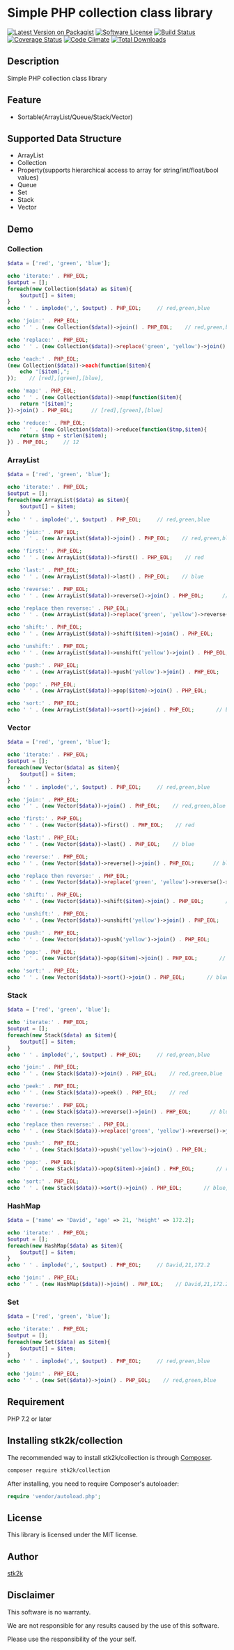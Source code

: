 Simple PHP collection class library
=======================

[![Latest Version on Packagist](https://img.shields.io/packagist/v/stk2k/collection.svg?style=flat-square)](https://packagist.org/packages/stk2k/collection)
[![Software License](https://img.shields.io/badge/license-MIT-brightgreen.svg?style=flat-square)](LICENSE.md)
[![Build Status](https://travis-ci.org/stk2k/collection.svg?branch=master)](https://travis-ci.org/stk2k/collection)
[![Coverage Status](https://coveralls.io/repos/github/stk2k/collection/badge.svg?branch=master)](https://coveralls.io/github/stk2k/collection?branch=master)
[![Code Climate](https://codeclimate.com/github/stk2k/collection/badges/gpa.svg)](https://codeclimate.com/github/stk2k/collection)
[![Total Downloads](https://img.shields.io/packagist/dt/stk2k/collection.svg?style=flat-square)](https://packagist.org/packages/stk2k/collection)

## Description

Simple PHP collection class library

## Feature

- Sortable(ArrayList/Queue/Stack/Vector)

## Supported Data Structure

- ArrayList
- Collection
- Property(supports hierarchical access to array for string/int/float/bool values)
- Queue
- Set
- Stack
- Vector

## Demo

### Collection

```php
$data = ['red', 'green', 'blue'];

echo 'iterate:' . PHP_EOL;
$output = [];
foreach(new Collection($data) as $item){
    $output[] = $item;
}
echo ' ' . implode(',', $output) . PHP_EOL;     // red,green,blue

echo 'join:' . PHP_EOL;
echo ' ' . (new Collection($data))->join() . PHP_EOL;    // red,green,blue

echo 'replace:' . PHP_EOL;
echo ' ' . (new Collection($data))->replace('green', 'yellow')->join() . PHP_EOL;     // red,yellow,blue

echo 'each:' . PHP_EOL;
(new Collection($data))->each(function($item){
    echo "[$item],"; 
});    // [red],[green],[blue],

echo 'map:' . PHP_EOL;
echo ' ' . (new Collection($data))->map(function($item){
    return "[$item]"; 
})->join() . PHP_EOL;      // [red],[green],[blue]

echo 'reduce:' . PHP_EOL;
echo ' ' . (new Collection($data))->reduce(function($tmp,$item){
    return $tmp + strlen($item);
}) . PHP_EOL;     // 12

```

### ArrayList

```php
$data = ['red', 'green', 'blue'];

echo 'iterate:' . PHP_EOL;
$output = [];
foreach(new ArrayList($data) as $item){
    $output[] = $item;
}
echo ' ' . implode(',', $output) . PHP_EOL;     // red,green,blue

echo 'join:' . PHP_EOL;
echo ' ' . (new ArrayList($data))->join() . PHP_EOL;    // red,green,blue

echo 'first:' . PHP_EOL;
echo ' ' . (new ArrayList($data))->first() . PHP_EOL;    // red

echo 'last:' . PHP_EOL;
echo ' ' . (new ArrayList($data))->last() . PHP_EOL;    // blue

echo 'reverse:' . PHP_EOL;
echo ' ' . (new ArrayList($data))->reverse()->join() . PHP_EOL;      // blue,green,red

echo 'replace then reverse:' . PHP_EOL;
echo ' ' . (new ArrayList($data))->replace('green', 'yellow')->reverse()->join() . PHP_EOL;      // blue,yellow,red

echo 'shift:' . PHP_EOL;
echo ' ' . (new ArrayList($data))->shift($item)->join() . PHP_EOL;       // green,blue

echo 'unshift:' . PHP_EOL;
echo ' ' . (new ArrayList($data))->unshift('yellow')->join() . PHP_EOL;       // yellow,red,green,blue

echo 'push:' . PHP_EOL;
echo ' ' . (new ArrayList($data))->push('yellow')->join() . PHP_EOL;       // red,green,blue,yellow

echo 'pop:' . PHP_EOL;
echo ' ' . (new ArrayList($data))->pop($item)->join() . PHP_EOL;       // red,green

echo 'sort:' . PHP_EOL;
echo ' ' . (new ArrayList($data))->sort()->join() . PHP_EOL;       // blue,green,red

```

### Vector

```php
$data = ['red', 'green', 'blue'];

echo 'iterate:' . PHP_EOL;
$output = [];
foreach(new Vector($data) as $item){
    $output[] = $item;
}
echo ' ' . implode(',', $output) . PHP_EOL;     // red,green,blue

echo 'join:' . PHP_EOL;
echo ' ' . (new Vector($data))->join() . PHP_EOL;    // red,green,blue

echo 'first:' . PHP_EOL;
echo ' ' . (new Vector($data))->first() . PHP_EOL;    // red

echo 'last:' . PHP_EOL;
echo ' ' . (new Vector($data))->last() . PHP_EOL;    // blue

echo 'reverse:' . PHP_EOL;
echo ' ' . (new Vector($data))->reverse()->join() . PHP_EOL;      // blue,green,red

echo 'replace then reverse:' . PHP_EOL;
echo ' ' . (new Vector($data))->replace('green', 'yellow')->reverse()->join() . PHP_EOL;      // blue,yellow,red

echo 'shift:' . PHP_EOL;
echo ' ' . (new Vector($data))->shift($item)->join() . PHP_EOL;       // green,blue

echo 'unshift:' . PHP_EOL;
echo ' ' . (new Vector($data))->unshift('yellow')->join() . PHP_EOL;       // yellow,red,green,blue

echo 'push:' . PHP_EOL;
echo ' ' . (new Vector($data))->push('yellow')->join() . PHP_EOL;       // red,green,blue,yellow

echo 'pop:' . PHP_EOL;
echo ' ' . (new Vector($data))->pop($item)->join() . PHP_EOL;       // red,green

echo 'sort:' . PHP_EOL;
echo ' ' . (new Vector($data))->sort()->join() . PHP_EOL;       // blue,green,red

```

### Stack

```php
$data = ['red', 'green', 'blue'];

echo 'iterate:' . PHP_EOL;
$output = [];
foreach(new Stack($data) as $item){
    $output[] = $item;
}
echo ' ' . implode(',', $output) . PHP_EOL;     // red,green,blue

echo 'join:' . PHP_EOL;
echo ' ' . (new Stack($data))->join() . PHP_EOL;    // red,green,blue

echo 'peek:' . PHP_EOL;
echo ' ' . (new Stack($data))->peek() . PHP_EOL;    // red

echo 'reverse:' . PHP_EOL;
echo ' ' . (new Stack($data))->reverse()->join() . PHP_EOL;      // blue,green,red

echo 'replace then reverse:' . PHP_EOL;
echo ' ' . (new Stack($data))->replace('green', 'yellow')->reverse()->join() . PHP_EOL;      // blue,yellow,red

echo 'push:' . PHP_EOL;
echo ' ' . (new Stack($data))->push('yellow')->join() . PHP_EOL;       // red,green,blue,yellow

echo 'pop:' . PHP_EOL;
echo ' ' . (new Stack($data))->pop($item)->join() . PHP_EOL;       // red,green

echo 'sort:' . PHP_EOL;
echo ' ' . (new Stack($data))->sort()->join() . PHP_EOL;       // blue,green,red

```

### HashMap

```php
$data = ['name' => 'David', 'age' => 21, 'height' => 172.2];

echo 'iterate:' . PHP_EOL;
$output = [];
foreach(new HashMap($data) as $item){
    $output[] = $item;
}
echo ' ' . implode(',', $output) . PHP_EOL;     // David,21,172.2

echo 'join:' . PHP_EOL;
echo ' ' . (new HashMap($data))->join() . PHP_EOL;    // David,21,172.2

```

### Set

```php
$data = ['red', 'green', 'blue'];

echo 'iterate:' . PHP_EOL;
$output = [];
foreach(new Set($data) as $item){
    $output[] = $item;
}
echo ' ' . implode(',', $output) . PHP_EOL;     // red,green,blue

echo 'join:' . PHP_EOL;
echo ' ' . (new Set($data))->join() . PHP_EOL;    // red,green,blue

```

## Requirement

PHP 7.2 or later

## Installing stk2k/collection

The recommended way to install stk2k/collection is through
[Composer](http://getcomposer.org).

```bash
composer require stk2k/collection
```

After installing, you need to require Composer's autoloader:

```php
require 'vendor/autoload.php';
```

## License
This library is licensed under the MIT license.

## Author

[stk2k](https://github.com/stk2k)

## Disclaimer

This software is no warranty.

We are not responsible for any results caused by the use of this software.

Please use the responsibility of the your self.


